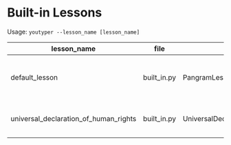 # Built-in Lessons

Usage: ```youtyper --lesson_name [lesson_name]```

| lesson_name                           | file        | class                                            | description                               |   |
|---------------------------------------|-------------|--------------------------------------------------|-------------------------------------------|---|
| default_lesson                        | built_in.py | PangramLessonGenerator                           | Every sentence contains all 26 alphabets. |   |
| universal_declaration_of_human_rights | built_in.py | UniversalDeclarationOfHumanRightsLessonGenerator | Universal Declaration of Human Rights     |   |
